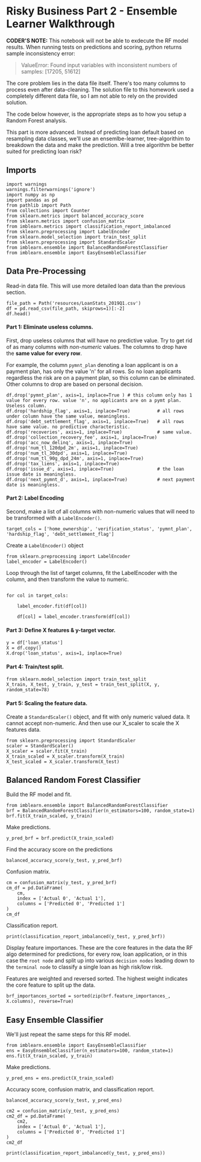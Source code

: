 # Risky Business Part 2 - Ensemble Learner Walkthrough

**CODER'S NOTE:** This notebook will not be able to exdecute the RF model results. When running tests on predictions and scoring, python returns sample inconsistency error:  

> ValueError: Found input variables with inconsistent numbers of samples: [17205, 51612]

The core problem lies in the data file itself. There's too many columns to process even after data-cleaning. The solution file to this homework used a completely different data file, so I am not able to rely on the provided solution. 

The code below however, is the appropriate steps as to how you setup a Random Forest analysis.


This part is more advanced. Instead of predicting loan default based on resampling data classes, we'll use an ensemlbe-learner, tree-algorithim to breakdown the data and make the prediction. Will a tree algorithm be better suited for predicting loan risk?

## Imports
<pre><code>import warnings
warnings.filterwarnings('ignore')
import numpy as np
import pandas as pd
from pathlib import Path
from collections import Counter
from sklearn.metrics import balanced_accuracy_score
from sklearn.metrics import confusion_matrix
from imblearn.metrics import classification_report_imbalanced
from sklearn.preprocessing import LabelEncoder
from sklearn.model_selection import train_test_split
from sklearn.preprocessing import StandardScaler
from imblearn.ensemble import BalancedRandomForestClassifier
from imblearn.ensemble import EasyEnsembleClassifier
</code></pre>

## Data Pre-Processing

Read-in data file. This will use more detailed loan data than the previous section. 

<pre><code>file_path = Path('resources/LoanStats_2019Q1.csv')
df = pd.read_csv(file_path, skiprows=1)[:-2]
df.head()
</code></pre>

#### Part 1: Eliminate useless columns.

First, drop useless columns that will have no predictive value. Try to get rid of as many columns with *non-numeric* values. The columns to drop have the **same value for every row**. 

For example, the column `pymnt_plan` denoting a loan applicant is on a payment plan, has only the value 'n' for all rows. So no loan applicants regardless the risk are on a payment plan, so this column can be eliminated. Other columns to drop are based on personal decision.

<pre><code>df.drop('pymnt_plan', axis=1, inplace=True ) # this column only has 1 value for every row. value 'n', no applicants are on a pymt plan. Useless column.
df.drop('hardship_flag', axis=1, inplace=True)          # all rows under column have the same value, meaningless.
df.drop('debt_settlement_flag', axis=1, inplace=True)   # all rows have same value. no predictive characteristic. 
df.drop('recoveries', axis=1, inplace=True)             # same value.
df.drop('collection_recovery_fee', axis=1, inplace=True)
df.drop('acc_now_delinq', axis=1, inplace=True)
df.drop('num_tl_120dpd_2m', axis=1, inplace=True)
df.drop('num_tl_30dpd', axis=1, inplace=True)
df.drop('num_tl_90g_dpd_24m', axis=1, inplace=True)
df.drop('tax_liens', axis=1, inplace=True) 
df.drop('issue_d', axis=1, inplace=True)                # the loan issue date is meaningless.
df.drop('next_pymnt_d', axis=1, inplace=True)           # next payment date is meaningless.
</code></pre>

#### Part 2: Label Encoding

Second, make a list of all columns with non-numeric values that will need to be transformed with a `LabelEncoder()`.
<pre><code>target_cols = ['home_ownership', 'verification_status', 'pymnt_plan', 'hardship_flag', 'debt_settlement_flag']
</code></pre>

Create a `LabelEncoder()` object
<pre><code>from sklearn.preprocessing import LabelEncoder
label_encoder = LabelEncoder()
</code></pre>

Loop through the list of target columns, fit the LabelEncoder with the column, and then transform the value to numeric.
<pre><code>
for col in target_cols:
	
    label_encoder.fit(df[col])
    
    df[col] = label_encoder.transform(df[col])
</code></pre>

#### Part 3: Define X features & y-target vector.

<pre><code>y = df['loan_status']
X = df.copy()
X.drop('loan_status', axis=1, inplace=True)
</code></pre>

#### Part 4: Train/test split.

<pre><code>from sklearn.model_selection import train_test_split
X_train, X_test, y_train, y_test = train_test_split(X, y, random_state=78)
</code></pre>

#### Part 5: Scaling the feature data.

Create a `StandardScaler()` object, and fit with only numeric valued data. It cannot accept non-numeric. And then use our X_scaler to scale the X features data.

<pre><code>from sklearn.preprocessing import StandardScaler
scaler = StandardScaler()
X_scaler = scaler.fit(X_train)
X_train_scaled = X_scaler.transform(X_train)
X_test_scaled = X_scaler.transform(X_test)
</code></pre>

## Balanced Random Forest Classifier
Build the RF model and fit.
<pre><code>from imblearn.ensemble import BalancedRandomForestClassifier
brf = BalancedRandomForestClassifier(n_estimators=100, random_state=1)
brf.fit(X_train_scaled, y_train)
</code></pre>

Make predictions.
<pre><code>y_pred_brf = brf.predict(X_train_scaled)</code></pre>

Find the accuracy score on the predictions
<pre><code>balanced_accuracy_score(y_test, y_pred_brf)</code></pre>

Confusion matrix.
<pre><code>cm = confusion_matrix(y_test, y_pred_brf)
cm_df = pd.DataFrame(
    cm,
    index = ['Actual 0', 'Actual 1'],
    columns = ['Predicted 0', 'Predicted 1']
)
cm_df
</code></pre>

Classification report.
<pre><code>print(classification_report_imbalanced(y_test, y_pred_brf))</code></pre>

Display feature importances. These are the core features in the data the RF algo determined for predictions, for every row, loan application, or in this case the `root node` and split up into various `decision nodes` leading down to the `terminal node` to classify a single loan as high risk/low risk.

Features are weighted and reversed sorted. The highest weight indicates the core feature to split up the data.

<pre><code>brf_importances_sorted = sorted(zip(brf.feature_importances_, X.columns), reverse=True)</code></pre>

## Easy Ensemble Classifier

We'll just repeat the same steps for this RF model.
<pre><code>from imblearn.ensemble import EasyEnsembleClassifier
ens = EasyEnsembleClassifier(n_estimators=100, random_state=1)
ens.fit(X_train_scaled, y_train)
</code></pre>

Make predictions.
<pre><code>y_pred_ens = ens.predict(X_train_scaled)</code></pre>

Accuracy score, confusion matrix, and classification report.
<pre><code>balanced_accuracy_score(y_test, y_pred_ens)

cm2 = confusion_matrix(y_test, y_pred_ens)
cm2_df = pd.DataFrame(
    cm2,
    index = ['Actual 0', 'Actual 1'],
    columns = ['Predicted 0', 'Predicted 1']   
)
cm2_df

print(classification_report_imbalanced(y_test, y_pred_ens))
</code></pre>
